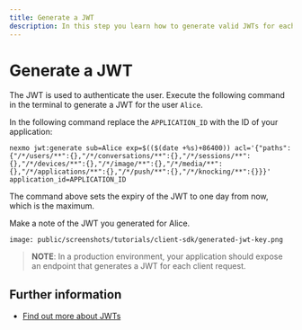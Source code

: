 ```yaml
---
title: Generate a JWT
description: In this step you learn how to generate valid JWTs for each User in your Conversation
---
```


# Generate a JWT

The JWT is used to authenticate the user. Execute the following command in the terminal to generate a JWT for the user `Alice`.

In the following command replace the `APPLICATION_ID` with the ID of your application:

``` shell
nexmo jwt:generate sub=Alice exp=$(($(date +%s)+86400)) acl='{"paths":{"/*/users/**":{},"/*/conversations/**":{},"/*/sessions/**":{},"/*/devices/**":{},"/*/image/**":{},"/*/media/**":{},"/*/applications/**":{},"/*/push/**":{},"/*/knocking/**":{}}}' application_id=APPLICATION_ID
```

The command above sets the expiry of the JWT to one day from now, which is the maximum.

Make a note of the JWT you generated for Alice.

```screenshot
image: public/screenshots/tutorials/client-sdk/generated-jwt-key.png
```

> **NOTE**: In a production environment, your application should expose an endpoint that generates a JWT for each client request.

## Further information

* [Find out more about JWTs](/concepts/guides/authentication#jwts)